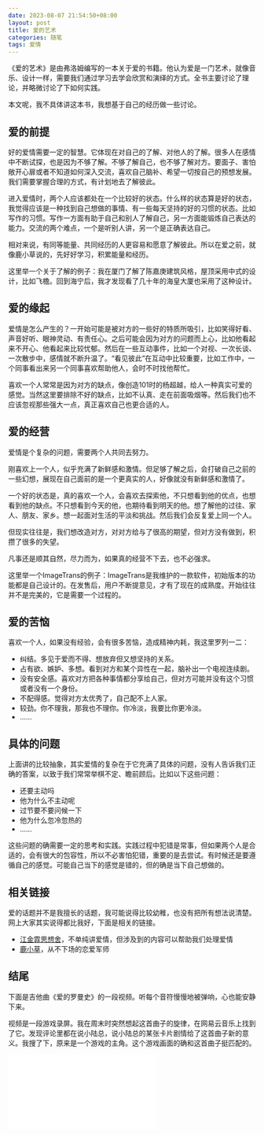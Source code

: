 ```yaml
---
date: 2023-08-07 21:54:50+08:00
layout: post
title: 爱的艺术
categories: 随笔
tags: 爱情
---
```


《爱的艺术》是由弗洛姆编写的一本关于爱的书籍。他认为爱是一门艺术，就像音乐、设计一样，需要我们通过学习去学会欣赏和演绎的方式。全书主要讨论了理论，并略微讨论了下如何实践。

本文呢，我不具体讲这本书，我想基于自己的经历做一些讨论。

## 爱的前提

好的爱情需要一定的智慧。它体现在对自己的了解、对他人的了解。很多人在感情中不断试探，也是因为不够了解。不够了解自己，也不够了解对方。要面子、害怕敞开心扉或者不知道如何深入交流，喜欢自己脑补、希望一切按自己的预想发展。我们需要掌握合理的方式，有计划地去了解彼此。

进入爱情时，两个人应该都处在一个比较好的状态。什么样的状态算是好的状态，我觉得应该是一种找到自己想做的事情、有一些每天坚持的好的习惯的状态。比如写作的习惯。写作一方面有助于自己和别人了解自己，另一方面能锻炼自己表达的能力。交流的两个难点，一个是听别人讲，另一个是正确表达自己。

相对来说，有同等能量、共同经历的人更容易和愿意了解彼此。所以在爱之前，就像鹿小草说的，先好好学习，积累能量和经历。

这里举一个关于了解的例子：我在厦门了解了陈嘉庚建筑风格，屋顶采用中式的设计，比如飞檐。回到海宁后，我才发现看了几十年的海皇大厦也采用了这种设计。

## 爱的缘起

爱情是怎么产生的？一开始可能是被对方的一些好的特质所吸引，比如笑得好看、声音好听、眼神灵动、有责任心。之后可能会因为对方的问题而上心，比如他看起来不开心、他看起来比较忧郁。然后在一些互动事件，比如一个对视、一次长谈、一次散步中，感情就不断升温了。“看见彼此”在互动中比较重要，比如工作中，一个同事看出来另一个同事喜欢帮助他人，会时不时找他帮忙。

喜欢一个人常常是因为对方的缺点，像创造101时的杨超越，给人一种真实可爱的感觉。当然这里要排除不好的缺点，比如不认真、走在前面吸烟等。然后我们也不应该忽视那些强大一点，真正喜欢自己也更合适的人。


## 爱的经营

爱情是个复杂的问题，需要两个人共同去努力。

刚喜欢上一个人，似乎充满了新鲜感和激情。但足够了解之后，会打破自己之前的一些幻想，展现在自己面前的是一个更真实的人，好像就没有新鲜感和激情了。

一个好的状态是，真的喜欢一个人，会喜欢去探索他，不只想看到他的优点，也想看到他的缺点。不只想看到今天的他，也期待看到明天的他。想了解他的过往、家人、朋友、家乡。想一起面对生活的平淡和挑战。然后我们会反复爱上同一个人。

但现实往往是，我们想改造对方，对对方给与了很高的期望，但对方没有做到，积攒了很多的失望。

凡事还是顺其自然，尽力而为，如果真的经营不下去，也不必强求。

这里举一个ImageTrans的例子：ImageTrans是我维护的一款软件，初始版本的功能都是自己设计的。在发售后，用户不断提意见，才有了现在的成熟度。开始往往并不是完美的，它是需要一个过程的。

## 爱的苦恼

喜欢一个人，如果没有经验，会有很多苦恼，造成精神内耗，我这里罗列一二：

* 纠结。多见于爱而不得、想放弃但又想坚持的关系。
* 占有欲、嫉妒、多想。看到对方和某个异性在一起，脑补出一个电视连续剧。
* 没有安全感。喜欢对方把各种事情都分享给自己，但对方可能并没有这个习惯或者没有一个身份。
* 不配得感。觉得对方太优秀了，自己配不上人家。
* 较劲。你不理我，那我也不理你。你冷淡，我要比你更冷淡。
* ……

## 具体的问题

上面讲的比较抽象，其实爱情的复杂在于它充满了具体的问题，没有人告诉我们正确的答案，以致于我们常常举棋不定、瞻前顾后。比如以下这些问题：

* 还要主动吗
* 他为什么不主动呢
* 过节要不要问候一下
* 他为什么忽冷忽热的
* ……

这些问题的确需要一定的思考和实践。实践过程中犯错是常事，但如果两个人是合适的，会有很大的包容性，所以不必害怕犯错，重要的是去尝试。有时候还是要遵循自己的感觉。可能自己当下的感觉是错的，但的确是当下自己想做的。

## 相关链接

爱的话题并不是我擅长的话题，我可能说得比较幼稚，也没有把所有想法说清楚。网上大家其实说得都比我好，下面是相关的链接。

* [江金霏思想舍](https://space.bilibili.com/1230937877/)，不单纯讲爱情，但涉及到的内容可以帮助我们处理爱情
* [鹿小草](https://space.bilibili.com/98573631/)，从不下场的恋爱军师


## 结尾

下面是吉他曲《爱的罗曼史》的一段视频。听每个音符慢慢地被弹响，心也能安静下来。

视频是一段游戏录屏。我在周末时突然想起这首曲子的旋律，在网易云音乐上找到了它。发现评论里都在说小陆总，说小陆总的某张卡片剧情给了这首曲子新的意义。我搜了下，原来是一个游戏的主角。这个游戏画面的确和这首曲子挺匹配的。

<iframe src="//player.bilibili.com/player.html?aid=201504264&bvid=BV17h411Z7Tf&cid=220942873&page=1" scrolling="no" border="0" frameborder="no" framespacing="0" allowfullscreen="true"> </iframe>
